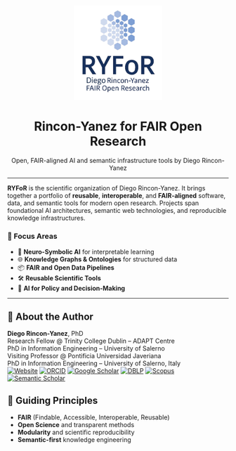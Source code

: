 <p align="center">
  <img src="https://github.com/RYFoR/.github/blob/main/logo/RYFOR.LOGO.Squared.png" alt="RYFoR Logo" width="200"/>
</p>

<h1 align="center">Rincon-Yanez for FAIR Open Research</h1>
<p align="center">Open, FAIR-aligned AI and semantic infrastructure tools by Diego Rincon-Yanez</p>

---

**RYFoR** is the scientific organization of Diego Rincon-Yanez. It brings together a portfolio of **reusable**, **interoperable**, and **FAIR-aligned** software, data, and semantic tools for modern open research. Projects span foundational AI architectures, semantic web technologies, and reproducible knowledge infrastructures.

### 🔬 Focus Areas

- 🧠 **Neuro-Symbolic AI** for interpretable learning
- 🌐 **Knowledge Graphs & Ontologies** for structured data
- 📦 **FAIR and Open Data Pipelines**
- 🛠 **Reusable Scientific Tools**
- 🧭 **AI for Policy and Decision-Making**

---

## 👤 About the Author

**Diego Rincon-Yanez**, PhD  
Research Fellow @ Trinity College Dublin – ADAPT Centre  
PhD in Information Engineering – University of Salerno  
Visiting Professor @ Pontificia Universidad Javeriana  
PhD in Information Engineering – University of Salerno, Italy  
[![Website](https://img.shields.io/badge/Website-gray?style=flat-square&logo=homepage)](https://d1egoprog.github.io/) [![ORCID](https://img.shields.io/badge/ORCID-gray?style=flat-square&logo=orcid)](https://orcid.org/0000-0002-8982-1678) 
[![Google Scholar](https://img.shields.io/badge/GoogleScholar-gray?style=flat-square&logo=google-scholar)](https://scholar.google.com/citations?user=USbw71sAAAAJ&hl=en) 
[![DBLP](https://img.shields.io/badge/DBLP-gray?style=flat-square&logo=dblp)](https://dblp.org/pid/282/8477.html)
[![Scopus](https://img.shields.io/badge/Scopus-gray?style=flat-square&logo=scopus)](https://www.scopus.com/authid/detail.uri?authorId=57205705016) 
[![Semantic Scholar](https://img.shields.io/badge/SemanticScholar-gray?style=flat-square&logo=semantic-scholar)](https://www.semanticscholar.org/author/Diego-Rincon-Yanez/2045763968)

## 🧭 Guiding Principles

- **FAIR** (Findable, Accessible, Interoperable, Reusable)
- **Open Science** and transparent methods
- **Modularity** and scientific reproducibility
- **Semantic-first** knowledge engineering
